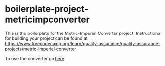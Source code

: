 # boilerplate-project-metricimpconverter
 This is the boilerplate for the Metric-Imperial Converter project. Instructions for building your project can be found at https://www.freecodecamp.org/learn/quality-assurance/quality-assurance-projects/metric-imperial-converter

To use the converter go [here](https://sh1k44r.github.io/project-metricimpconverter-main/views/index.html).
